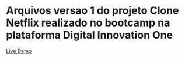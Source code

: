 # Arquivos versao 1 do projeto Clone Netflix realizado no bootcamp na plataforma Digital Innovation One

[Live Demo](https://cadufc91.github.io/Clone-Netflix-DIO/)

